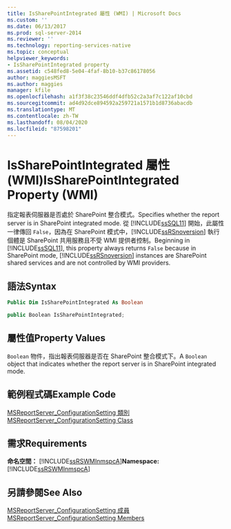 ```yaml
---
title: IsSharePointIntegrated 屬性 (WMI) | Microsoft Docs
ms.custom: ''
ms.date: 06/13/2017
ms.prod: sql-server-2014
ms.reviewer: ''
ms.technology: reporting-services-native
ms.topic: conceptual
helpviewer_keywords:
- IsSharePointIntegrated property
ms.assetid: c548fed8-5e04-4faf-8b10-b37c86178056
author: maggiesMSFT
ms.author: maggies
manager: kfile
ms.openlocfilehash: a1f3f38c23546ddf4dfb52c2a3af7c122af10cbd
ms.sourcegitcommit: ad4d92dce894592a259721a1571b1d8736abacdb
ms.translationtype: MT
ms.contentlocale: zh-TW
ms.lasthandoff: 08/04/2020
ms.locfileid: "87598201"
---
```

# <a name="issharepointintegrated-property-wmi"></a><span data-ttu-id="6eabd-102">IsSharePointIntegrated 屬性 (WMI)</span><span class="sxs-lookup"><span data-stu-id="6eabd-102">IsSharePointIntegrated Property (WMI)</span></span>
  <span data-ttu-id="6eabd-103">指定報表伺服器是否處於 SharePoint 整合模式。</span><span class="sxs-lookup"><span data-stu-id="6eabd-103">Specifies whether the report server is in SharePoint integrated mode.</span></span> <span data-ttu-id="6eabd-104">從 [!INCLUDE[ssSQL11](../../includes/sssql11-md.md)] 開始，此屬性一律傳回 `False`，因為在 SharePoint 模式中，[!INCLUDE[ssRSnoversion](../../includes/ssrsnoversion-md.md)] 執行個體是 SharePoint 共用服務且不受 WMI 提供者控制。</span><span class="sxs-lookup"><span data-stu-id="6eabd-104">Beginning in [!INCLUDE[ssSQL11](../../includes/sssql11-md.md)], this property always returns `False` because in SharePoint mode, [!INCLUDE[ssRSnoversion](../../includes/ssrsnoversion-md.md)] instances are SharePoint shared services and are not controlled by WMI providers.</span></span>  
  
## <a name="syntax"></a><span data-ttu-id="6eabd-105">語法</span><span class="sxs-lookup"><span data-stu-id="6eabd-105">Syntax</span></span>  
  
```vb  
Public Dim IsSharePointIntegrated As Boolean  
```  
  
```csharp  
public Boolean IsSharePointIntegrated;  
```  
  
## <a name="property-values"></a><span data-ttu-id="6eabd-106">屬性值</span><span class="sxs-lookup"><span data-stu-id="6eabd-106">Property Values</span></span>  
 <span data-ttu-id="6eabd-107">`Boolean` 物件，指出報表伺服器是否在 SharePoint 整合模式下。</span><span class="sxs-lookup"><span data-stu-id="6eabd-107">A `Boolean` object that indicates whether the report server is in SharePoint integrated mode.</span></span>  
  
## <a name="example-code"></a><span data-ttu-id="6eabd-108">範例程式碼</span><span class="sxs-lookup"><span data-stu-id="6eabd-108">Example Code</span></span>  
 [<span data-ttu-id="6eabd-109">MSReportServer_ConfigurationSetting 類別</span><span class="sxs-lookup"><span data-stu-id="6eabd-109">MSReportServer_ConfigurationSetting Class</span></span>](msreportserver-configurationsetting-class.md)  
  
## <a name="requirements"></a><span data-ttu-id="6eabd-110">需求</span><span class="sxs-lookup"><span data-stu-id="6eabd-110">Requirements</span></span>  
 <span data-ttu-id="6eabd-111">**命名空間：** [!INCLUDE[ssRSWMInmspcA](../../includes/ssrswminmspca-md.md)]</span><span class="sxs-lookup"><span data-stu-id="6eabd-111">**Namespace:** [!INCLUDE[ssRSWMInmspcA](../../includes/ssrswminmspca-md.md)]</span></span>  
  
## <a name="see-also"></a><span data-ttu-id="6eabd-112">另請參閱</span><span class="sxs-lookup"><span data-stu-id="6eabd-112">See Also</span></span>  
 [<span data-ttu-id="6eabd-113">MSReportServer_ConfigurationSetting 成員</span><span class="sxs-lookup"><span data-stu-id="6eabd-113">MSReportServer_ConfigurationSetting Members</span></span>](msreportserver-configurationsetting-members.md)  
  
  

